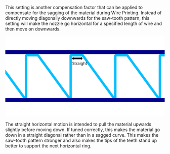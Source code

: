 This setting is another compensation factor that can be applied to compensate for the sagging of the material during Wire Printing. Instead of directly moving diagonally downwards for the saw-tooth pattern, this setting will make the nozzle go horizontal for a specified length of wire and then move on downwards.

![Moving straight horizontally first before moving back down](../images/wireframe_straight_before_down.svg)

The straight horizontal motion is intended to pull the material upwards slightly before moving down. If tuned correctly, this makes the material go down in a straight diagonal rather than in a sagged curve. This makes the saw-tooth pattern stronger and also makes the tips of the teeth stand up better to support the next horizontal ring.